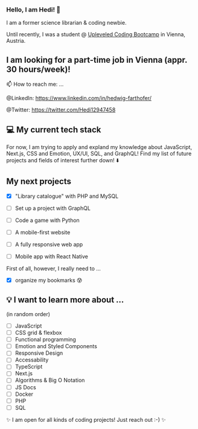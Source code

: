 ### Hello, I am Hedi! 👋

I am a former science librarian & coding newbie.  

Until recently, I was a student @ [Upleveled Coding Bootcamp](https://upleveled.io/) in Vienna, Austria. 

## I am looking for a part-time job in Vienna (appr. 30 hours/week)! 

📫 How to reach me: ...

@LinkedIn: https://www.linkedin.com/in/hedwig-farthofer/

@Twitter: https://twitter.com/Hedi12947458



## 💻 My current tech stack 

For now, I am trying to apply and expland my knowledge about JavaScript, Next.js, CSS and Emotion,
UX/UI, SQL, and GraphQL! Find my list of future projects and fields of interest further down! ⬇️


## My next projects 

- [x] "Library catalogue" with PHP and MySQL
- [ ] Set up a project with GraphQL
- [ ] Code a game with Python
- [ ] A mobile-first website 
- [ ] A fully responsive web app
- [ ] Mobile app with React Native


First of all, however, I really need to ...

- [x] organize my bookmarks 😰

## 💡 I want to learn more about ...

(in random order)

- [ ] JavaScript
- [ ] CSS grid & flexbox
- [ ] Functional programming
- [ ] Emotion and Styled Components
- [ ] Responsive Design
- [ ] Accessability 
- [ ] TypeScript
- [ ] Next.js
- [ ] Algorithms & Big O Notation
- [ ] JS Docs
- [ ] Docker
- [ ] PHP
- [ ] SQL

✨ I am open for all kinds of coding projects! Just reach out :-) ✨ 
